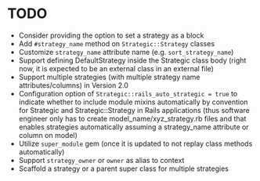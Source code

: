 # TODO

- Consider providing the option to set a strategy as a block
- Add `#strategy_name` method on `Strategic::Strategy` classes
- Customize `strategy_name` attribute name (e.g. `sort_strategy_name`)
- Support defining DefaultStrategy inside the Strategic class body (right now, it is expected to be an external class in an external file)
- Support multiple strategies (with multiple strategy name attributes/columns) in Version 2.0
- Configuration option of `Strategic::rails_auto_strategic = true` to indicate whether to include module mixins automatically by convention for Strategic and Strategic::Strategy in Rails applications (thus software engineer only has to create model_name/xyz_strategy.rb files and that enables strategies automatically assuming a strategy_name attribute or column on model)
- Utilize `super_module` gem (once it is updated to not replay class methods automatically)
- Support `strategy_owner` or `owner` as alias to context
- Scaffold a strategy or a parent super class for multiple strategies
